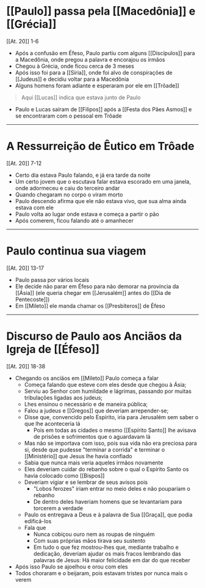 # [[Paulo]] passa pela [[Macedônia]] e [[Grécia]]
[[At. 20]] 1-6
- Após a confusão em Éfeso, Paulo partiu com alguns [[Discípulos]] para a Macedônia, onde pregou a palavra e encorajou os irmãos
- Chegou à Grécia, onde ficou cerca de 3 meses
- Após isso foi para a [[Síria]], onde foi alvo de conspirações de [[Judeus]] e decidiu voltar para a Macedônia
- Alguns homens foram adiante e esperaram por ele em [[Trôade]]
> Aqui [[Lucas]] indica que estava junto de Paulo
- Paulo e Lucas saíram de [[Filipos]] após a [[Festa dos Pães Asmos]] e se encontraram com o pessoal em Trôade 
---
# A Ressurreição de Êutico em Trôade
[[At. 20]] 7-12
- Certo dia estava Paulo falando, e já era tarde da noite
- Um certo jovem que o escutava falar estava escorado em uma janela, onde adormeceu e caiu do terceiro andar
- Quando chegaram no corpo o viram morto
- Paulo descendo afirma que ele não estava vivo, que sua alma ainda estava com ele
- Paulo volta ao lugar onde estava e começa a partir o pão
- Após comerem, ficou falando até o amanhecer

---
# Paulo continua sua viagem
[[At. 20]] 13-17
- Paulo passa por vários locais
- Ele decide não parar em Éfeso para não demorar na província da [[Ásia]] (ele queria chegar em [[Jerusalém]] antes do [[Dia de Pentecoste]])
- Em [[Mileto]] ele manda chamar os [[Presbíteros]] de Éfeso

---
# Discurso de Paulo aos Anciãos da Igreja de [[Éfeso]]
[[At. 20]] 18-38
- Chegando os anciãos em [[Mileto]] Paulo começa a falar
	- Começa falando que esteve com eles desde que chegou à Ásia;
	- Serviu ao Senhor com humildade e lágrimas, passando por muitas tribulações ligadas aos judeus;
	- Lhes ensinou o necessário e de maneira pública;
	- Falou a judeus e [[Gregos]] que deveriam arrepender-se;
	- Disse que, convencido pelo Espírito, iria para Jerusalém sem saber o que lhe aconteceria lá
		- Pois em todas as cidades o mesmo [[Espírito Santo]] lhe avisava de prisões e sofrimentos que o aguardavam lá
	- Mas não se importava com isso, pois sua vida não era preciosa para si, desde que pudesse "terminar a corrida" e terminar o [[Ministério]] que Jesus lhe havia confiado
	- Sabia que nunca mais veria aqueles irmãos novamente
	- Eles deveriam cuidar do rebanho sobre o qual o Espírito Santo os havia colocado como [[Bispos]]
	- Deveriam vigiar e se lembrar de seus avisos pois
		- "Lobos ferozes" iriam entrar no meio deles e não poupariam o rebanho
		- De dentro deles haveriam homens que se levantariam para torcerem a verdade
	- Paulo os entregava a Deus e à palavra de Sua [[Graça]], que podia edificá-los
	- Fala que
		- Nunca cobiçou ouro nem as roupas de ninguém
		- Com suas próprias mãos tirava seu sustento
		- Em tudo o que fez mostrou-lhes que, mediante trabalho e dedicação, deveriam ajudar os mais fracos lembrando das palavras de Jesus: Há maior felicidade em dar do que receber
- Após isso Paulo se ajoelhou e orou com eles
- Todos choraram e o beijaram, pois estavam tristes por nunca mais o verem